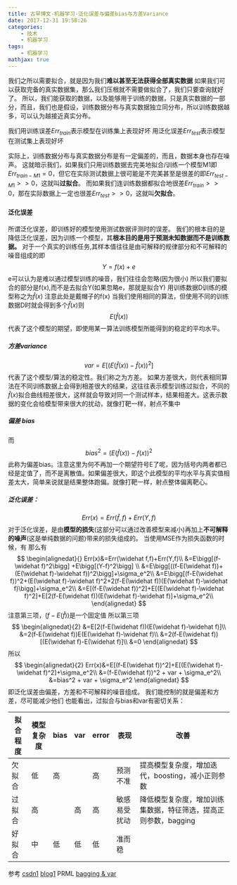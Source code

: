 ```yaml
---
title: 古早博文-机器学习-泛化误差与偏差bias与方差Variance
date: 2017-12-31 19:58:26
categories: 
    - 技术
    - 机器学习
tags:
    - 机器学习
mathjax: true
---
```

我们之所以需要拟合，就是因为我们**难以甚至无法获得全部真实数据**
如果我们可以获取完备的真实数据集，那么我们压根就不需要做拟合了，我们只要查询就好了。
所以，我们能获取的数据，以及能够用于训练的数据，只是真实数据的一部分，而且，我们也是假设，训练数据分布与真实数据独立同分布，所以训练数据越多，可以认为越接近真实分布。


我们用训练误差$Err_{train}$表示模型在训练集上表现好坏
用泛化误差$Err_{test}$表示模型在测试集上表现好坏

实际上，训练数据分布与真实数据分布是有一定偏差的，而且，数据本身也存在噪声。
这就暗示我们，如果我们只用训练数据去完美地拟合/训练一个模型M1即$Err_{train-M1}=0$，但它在实际测试数据上很可能是不完美甚至是很差的即$Err_{test-M1}>>0$，这就叫**过拟合**。
而如果我们连训练数据都拟合地很差$Err_{train}>>0$，那在实际数据上一定也很差$Err_{test}>>0$，这就叫**欠拟合**。


#### 泛化误差
所谓泛化误差，即训练好的模型使用测试数据评测时的误差。
我们的根本目的是降低泛化误差，因为训练一个模型，其**根本目的是用于预测未知数据而不是训练数据。**
对于一个真实的训练任务,其样本值往往是由可解释的规律部分和不可解释的噪音组成的即
$$Y=f(x)+e$$
e可以认为是难以通过模型训练的噪音，我们往往会忽略(因为很小)
所以我们要拟合的部分是f(x),而不是去拟合Y(如果忽略e，那就是拟合Y)
用训练数据D训练的模型称之为$\widehat f(x)$ 注意此处是戴帽子的f(x)
当我们使用相同的算法，但使用不同的训练数据D时就会得到多个$\widehat f(x)$则
$$E(\widehat f(x))$$
代表了这个模型的期望，即使用某一算法训练模型所能得到的稳定的平均水平。
##### 方差variance
$$var=E\bigg[(E(\widehat f(x))-\widehat f(x))^2\bigg]$$
代表了这个模型/算法的稳定性。我们称之为方差。
如果方差很大，则代表相同算法在不同训练数据上会得到相差很大的结果，这往往表示模型训练过拟合，不同的$\widehat f(x)$拟合曲线相差很大，这样就会导致对同一个测试样本，结果相差大。这表示数据的变化会给模型带来很大的扰动，就像打靶一样，射点不集中
##### 偏差 bias
而
$$bias^2 = (E(\widehat f(x))-f(x))^2$$
此称为偏差bias。注意这里为何不再加一个期望符号E了呢，因为括号内两者都已经是定值了，而不是离散值。如果偏差很大，即这个此模型的平均水平与真实值相差太大，简单来说就是结果整体跑偏。就像打靶一样，射点整体偏离靶心。


##### 泛化误差：
$$Err(x)=Err(\widehat f,f)+Err(Y,f)$$ 
对于泛化误差，是由**模型的损失**(这部分可以通过改善模型来减小)再加上**不可解释的噪声**(这是单纯数据的问题)带来的损失组成的。
当使用MSE作为损失函数的时候，有
那么有
$$
\begin{alignedat}{}
Err(x)&=Err(\widehat f,f)+Err(Y,f)\\
&=E\bigg[(f-\widehat f)^2\bigg] +E\bigg[(Y-f)^2\bigg] \\
&=E\bigg[((f-E(\widehat f))+(E(\widehat f)-\widehat f))^2\bigg]+\sigma_e^2\\
&=E\bigg[(f-E(\widehat f))^2+(E(\widehat f)-\widehat f)^2+2(f-E(\widehat f))(E(\widehat f)-\widehat f)\bigg]+\sigma_e^2\\
&=E[(f-E(\widehat f))^2]+E[(E(\widehat f)-\widehat f)^2]+E[2(f-E(\widehat f))(E(\widehat f)-\widehat f)]+\sigma_e^2\\
\end{alignedat}
$$
注意第三项，$(f-E(\widehat f))$是一个固定值
所以第三项
$$
\begin{alignedat}{2}
&=E[2(f-E(\widehat f))(E(\widehat f)-\widehat f)]\\
&=2(f-E(\widehat f))E(E(\widehat f)-\widehat f)\\
&=2(f-E(\widehat f))[(E(\widehat f)-E(\widehat f)]\\
&=0
\end{alignedat}
$$
所以
$$
\begin{alignedat}{2}
Err(x)&=E[(f-E(\widehat f))^2]+E[(E(\widehat f)-\widehat f)^2]+\sigma_e^2\\
&=(f-E(\widehat f))^2 + var + \sigma_e^2\\
&=bias^2 + var + \sigma_e^2
\end{alignedat}
$$
即泛化误差由偏差，方差和不可解释的噪音组成。
我们能控制的就是偏差和方差，尽可能减少他们
也能看出，过拟合与bias和var有密切关系：

| 拟合程度 | 模型复杂度 | bias | var | error | 表现 | 改善 |
| --- | --- | --- | --- | --- | --- | --- |
| 欠拟合 | 低 | 高 |  | 高 | 预测不准 | 提高模型复杂度，增加迭代，boosting，减小正则参数 |
| 过拟合 | 高 |  | 高 | 高 | 敏感易受扰动 | 降低模型复杂度，增加训练集数据，特征筛选，提高正则参数，bagging |
| 好拟合 | 中 | 低 | 低 | 低 | 准而稳 |  |




参考
[csdn1](https://blog.csdn.net/ChenVast/article/details/81385018)
[blog1](https://towardsdatascience.com/understanding-the-bias-variance-tradeoff-165e6942b229)
PRML
[bagging & var](https://zhuanlan.zhihu.com/p/36822575)
